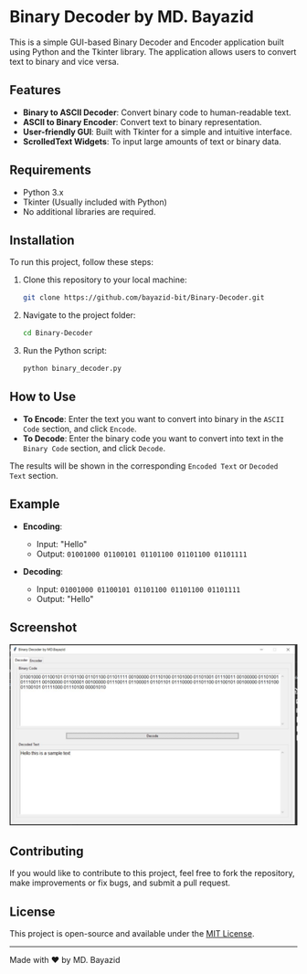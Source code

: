 # Binary Decoder by MD. Bayazid

This is a simple GUI-based Binary Decoder and Encoder application built using Python and the Tkinter library. The application allows users to convert text to binary and vice versa.

## Features

- **Binary to ASCII Decoder**: Convert binary code to human-readable text.
- **ASCII to Binary Encoder**: Convert text to binary representation.
- **User-friendly GUI**: Built with Tkinter for a simple and intuitive interface.
- **ScrolledText Widgets**: To input large amounts of text or binary data.

## Requirements

- Python 3.x
- Tkinter (Usually included with Python)
- No additional libraries are required.

## Installation

To run this project, follow these steps:

1. Clone this repository to your local machine:
    ```bash
    git clone https://github.com/bayazid-bit/Binary-Decoder.git
    ```

2. Navigate to the project folder:
    ```bash
    cd Binary-Decoder
    ```

3. Run the Python script:
    ```bash
    python binary_decoder.py
    ```

## How to Use

- **To Encode**: Enter the text you want to convert into binary in the `ASCII Code` section, and click `Encode`.
- **To Decode**: Enter the binary code you want to convert into text in the `Binary Code` section, and click `Decode`.

The results will be shown in the corresponding `Encoded Text` or `Decoded Text` section.

## Example

- **Encoding**: 
    - Input: "Hello"
    - Output: `01001000 01100101 01101100 01101100 01101111`
  
- **Decoding**: 
    - Input: `01001000 01100101 01101100 01101100 01101111`
    - Output: "Hello"

## Screenshot

![Binary Decoder Screenshot](screenshot.jpg)

## Contributing

If you would like to contribute to this project, feel free to fork the repository, make improvements or fix bugs, and submit a pull request.

## License

This project is open-source and available under the [MIT License](LICENSE).

---

Made with ❤️ by MD. Bayazid
